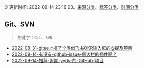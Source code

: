 :alarm_clock: 更新时间: 2022-09-14 23:16:03。[来源分类](../README.md)、[标签分类](../TAGS.md)、[时间分类](../TIMELINE.md)

## Git、SVN


> 关键字：`Git`、`SVN`



- [2022-08-31-gitee上撸了个类似飞书OKR输入框的@提及项目](https://www.zhangxinxu.com/wordpress/2022/08/gitee-feishu-okr-at-mention/) 
- [2022-09-14-有没有-github-issue-侧边栏的插件啊？](https://www.v2ex.com/t/880087) 
- [2022-09-14-推荐-近期-yyds-的-GitHub-项目](https://toutiao.io/k/i1qkq4o) 